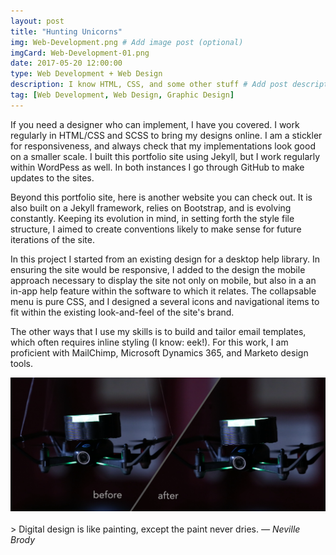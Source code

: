 ```yaml
---
layout: post
title: "Hunting Unicorns"
img: Web-Development.png # Add image post (optional)
imgCard: Web-Development-01.png
date: 2017-05-20 12:00:00 
type: Web Development + Web Design
description: I know HTML, CSS, and some other stuff # Add post description (optional)
tag: [Web Development, Web Design, Graphic Design]
---
```


If you need a designer who can implement, I have you covered. I work regularly in HTML/CSS and SCSS to bring my designs online.  I am a stickler for responsiveness, and always check that my implementations look good on a smaller scale.  I built this portfolio site using Jekyll, but I work regularly within WordPess as well.  In both instances I go through GitHub to make updates to the sites.  

Beyond this portfolio site, here is another website you can check out.  It is also built on a Jekyll framework, relies on Bootstrap, and is evolving constantly.  Keeping its evolution in mind, in setting forth the style file structure, I aimed to create conventions likely to make sense for future iterations of the site.  

In this project I started from an existing design for a desktop help library.  In ensuring the site would be responsive, I added to the design the mobile approach necessary to display the site not only on mobile, but also in a an in-app help feature within the software to which it relates.  The collapsable menu is pure CSS, and I designed a several icons and navigational items to fit within the existing look-and-feel of the site's brand.

The other ways that I use my skills is to build and tailor email templates, which often requires inline styling (I know: eek!).  For this work, I am proficient with MailChimp, Microsoft Dynamics 365, and Marketo design tools.

<div class="post_image_addl">
    <img src="/assets/img/Post-Production.png" alt="Showing Post-Production Wire Removal">
</div>

<br/>
> Digital design is like painting, except the paint never dries. <cite>― Neville Brody</cite>